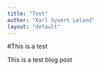 ```yaml
---
title: "Test"
author: "Karl Syvert Løland"
layout: "default"
---
```


#This is a test

This is a test blog post
